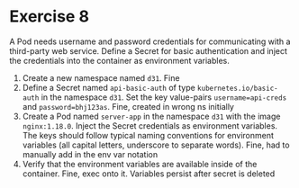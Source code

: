 # Exercise 8

A Pod needs username and password credentials for communicating with a third-party web service. Define a Secret for basic authentication and inject the credentials into the container as environment variables.

1. Create a new namespace named `d31`.
  Fine
2. Define a Secret named `api-basic-auth` of type `kubernetes.io/basic-auth` in the namespace `d31`. Set the key value-pairs `username=api-creds` and `password=bhj123as`.
  Fine, created in wrong ns initially
3. Create a Pod named `server-app` in the namespace `d31` with the image `nginx:1.18.0`. Inject the Secret credentials as environment variables. The keys should follow typical naming conventions for environment variables (all capital letters, underscore to separate words).
  Fine, had to manually add in the env var notation
4. Verify that the environment variables are available inside of the container.
  Fine, exec onto it. Variables persist after secret is deleted